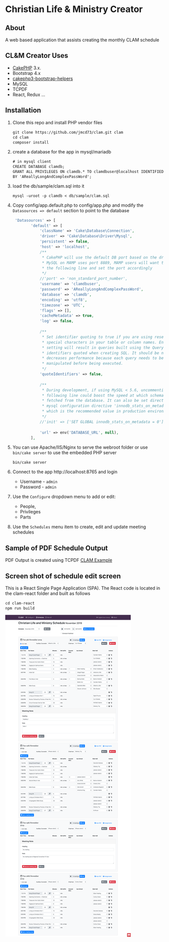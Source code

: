 # Christian Life & Ministry Creator

## About
A web based application that assists creating the monthly CLAM schedule

## CL&M Creator Uses
* [CakePHP](http://cakephp.org) 3.x.
* Bootstrap 4.x
* [cakephp3-bootstrap-helpers](https://github.com/Holt59/cakephp3-bootstrap-helpers/tree/4.0.1-alpha)
* MySQL
* TCPDF
* React, Redux ...




## Installation

1. Clone this repo and install PHP vendor files
    ```
    git clone https://github.com/jmcd73/clam.git clam
    cd clam
    composer install
    ```
3. create a database for the app in mysql/mariadb
    ```
    # in mysql client
    CREATE DATABASE clamdb;
    GRANT ALL PRIVILEGES ON clamdb.* TO clamdbuser@localhost IDENTIFIED BY 'AReallyLongAndComplexPassWord';
    ```

4.  load the db/sample/clam.sql into it
    ```
    mysql -uroot -p clamdb < db/sample/clam.sql
    ```
4. Copy config/app.default.php to config/app.php and modify the `Datasources => default` section to point to the database
    ```php
     'Datasources' => [
            'default' => [
                'className' => 'Cake\Database\Connection',
                'driver' => 'Cake\Database\Driver\Mysql',
                'persistent' => false,
                'host' => 'localhost',
                /**
                 * CakePHP will use the default DB port based on the driver selected
                 * MySQL on MAMP uses port 8889, MAMP users will want to uncomment
                 * the following line and set the port accordingly
                 */
                //'port' => 'non_standard_port_number',
                'username' => 'clamdbuser',
                'password' => 'AReallyLongAndComplexPassWord',
                'database' => 'clamdb',
                'encoding' => 'utf8',
                'timezone' => 'UTC',
                'flags' => [],
                'cacheMetadata' => true,
                'log' => false,

                /**
                 * Set identifier quoting to true if you are using reserved words or
                 * special characters in your table or column names. Enabling this
                 * setting will result in queries built using the Query Builder having
                 * identifiers quoted when creating SQL. It should be noted that this
                 * decreases performance because each query needs to be traversed and
                 * manipulated before being executed.
                 */
                'quoteIdentifiers' => false,

                /**
                 * During development, if using MySQL < 5.6, uncommenting the
                 * following line could boost the speed at which schema metadata is
                 * fetched from the database. It can also be set directly with the
                 * mysql configuration directive 'innodb_stats_on_metadata = 0'
                 * which is the recommended value in production environments
                 */
                //'init' => ['SET GLOBAL innodb_stats_on_metadata = 0'],

                'url' => env('DATABASE_URL', null),
            ],

    ```

7. You can use Apache/IIS/Nginx to serve the webroot folder or use `bin/cake server` to use the embedded PHP server
    ```
    bin/cake server
    ```
8. Connect to the app http://localhost:8765 and login
    * Username - `admin`
    * Password - `admin`

6. Use the `Configure` dropdown menu to add or edit:
    *  People,
    *  Privileges
    *  Parts

7. Use the `Schedules` menu item to create, edit and update meeting schedules

## Sample of PDF Schedule Output
PDF Output is created using TCPDF
[CLAM Example](docs/sample/2019-11_Nov_CLM.pdf)

## Screen shot of schedule edit screen

This is a React Single Page Application (SPA). The React code is located in the clam-react folder and built as follows

```
cd clam-react
npm run build
```

![React](docs/images/schedule_edit_spa.png)


